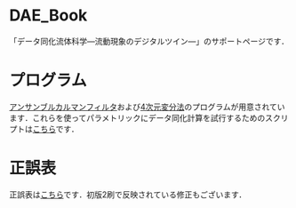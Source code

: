 # DAE_Book
「データ同化流体科学―流動現象のデジタルツイン―」のサポートページです．

# プログラム
[アンサンブルカルマンフィルタ](https://github.com/DAE-Code/NS2D_EnKF)および[4次元変分法](https://github.com/DAE-Code/NS2D_4DVar)のプログラムが用意されています．これらを使ってパラメトリックにデータ同化計算を試行するためのスクリプトは[こちら](https://github.com/DAE-Code/NS2D_DataAssimilation)です．

# 正誤表

正誤表は[こちら](https://github.com/DAE-Code/DAE_Book/blob/main/errata.md)です．初版2刷で反映されている修正もございます．
